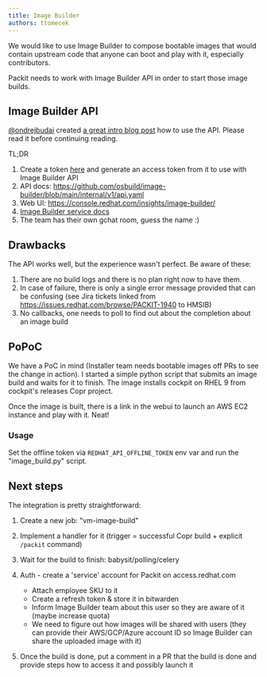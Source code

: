 ```yaml
---
title: Image Builder
authors: ttomecek
---
```


We would like to use Image Builder to compose bootable images that would
contain upstream code that anyone can boot and play with it, especially
contributors.

Packit needs to work with Image Builder API in order to start those image builds.

## Image Builder API

[@ondrejbudai](https://github.com/ondrejbudai) created [a great intro blog
post](https://hackmd.io/Lrbf_6Q9SZy06iEj5S5Wuw) how to use the API. Please read
it before continuing reading.

TL;DR

1. Create a token [here](https://access.redhat.com/management/api) and generate
   an access token from it to use with Image Builder API
2. API docs: https://github.com/osbuild/image-builder/blob/main/internal/v1/api.yaml
3. Web UI: https://console.redhat.com/insights/image-builder/
4. [Image Builder service docs](https://access.redhat.com/documentation/en-us/red_hat_enterprise_linux/8/html/uploading_a_customized_rhel_system_image_to_cloud_environments/creating-a-customized-rhel-system-image-for-aws-using-image-builder)
5. The team has their own gchat room, guess the name :)

## Drawbacks

The API works well, but the experience wasn't perfect. Be aware of these:

1. There are no build logs and there is no plan right now to have them.
2. In case of failure, there is only a single error message provided that can
   be confusing (see Jira tickets linked from
   https://issues.redhat.com/browse/PACKIT-1940 to HMSIB)
3. No callbacks, one needs to poll to find out about the completion about an
   image build

## PoPoC

We have a PoC in mind (Installer team needs bootable images off PRs to see the
change in action). I started a simple python script that submits an image build
and waits for it to finish. The image installs cockpit on RHEL 9 from cockpit's
releases Copr project.

Once the image is built, there is a link in the webui to launch an AWS EC2
instance and play with it. Neat!

### Usage

Set the offline token via `REDHAT_API_OFFLINE_TOKEN` env var and run the
"image_build.py" script.

## Next steps

The integration is pretty straightforward:

1. Create a new job: "vm-image-build"
2. Implement a handler for it (trigger = successful Copr build + explicit `/packit` command)
3. Wait for the build to finish: babysit/polling/celery
4. Auth - create a 'service' account for Packit on access.redhat.com

   - Attach employee SKU to it
   - Create a refresh token & store it in bitwarden
   - Inform Image Builder team about this user so they are aware of it (maybe
     increase quota)
   - We need to figure out how images will be shared with users (they can
     provide their AWS/GCP/Azure account ID so Image Builder can share the
     uploaded image with it)

5. Once the build is done, put a comment in a PR that the build is done and
   provide steps how to access it and possibly launch it

